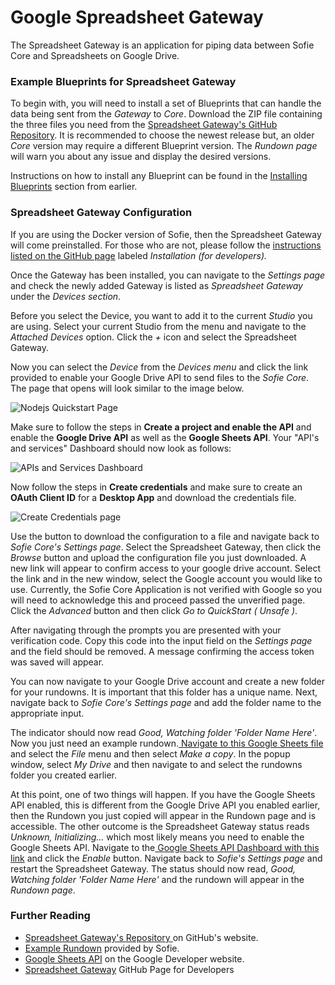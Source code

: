 # Google Spreadsheet Gateway

The Spreadsheet Gateway is an application for piping data between Sofie Core and Spreadsheets on Google Drive.

### Example Blueprints for Spreadsheet Gateway

To begin with, you will need to install a set of Blueprints that can handle the data being sent from the _Gateway_ to _Core_. Download the ZIP file containing the three files you need from the [Spreadsheet Gateway's GitHub Repository](https://github.com/SuperFlyTV/sofie-blueprints-spreadsheet/releases). It is recommended to choose the newest release but, an older _Core_ version may require a different Blueprint version. The _Rundown page_ will warn you about any issue and display the desired versions. 

Instructions on how to install any Blueprint can be found in the [Installing Blueprints](../../installing-blueprints.md) section from earlier. 

### Spreadsheet Gateway Configuration

If you are using the Docker version of Sofie, then the Spreadsheet Gateway will come preinstalled. For those who are not, please follow the [instructions listed on the GitHub page](https://github.com/SuperFlyTV/sofie-blueprints-spreadsheet) labeled _Installation \(for developers\)._

Once the Gateway has been installed, you can navigate to the _Settings page_ and check the newly added Gateway is listed as _Spreadsheet Gateway_ under the _Devices section_. 

Before you select the Device, you want to add it to the current _Studio_ you are using. Select your current Studio from the menu and navigate to the _Attached Devices_ option. Click the _+_ icon and select the Spreadsheet Gateway.

Now you can select the _Device_ from the _Devices menu_ and click the link provided to enable your Google Drive API to send files to the _Sofie Core_. The page that opens will look similar to the image below.

![Nodejs Quickstart Page](/img/docs/getting-started/installation/installing-a-gateway/rundown-or-newsroom-system-connection/nodejs-quickstart.png)

Make sure to follow the steps in **Create a project and enable the API** and enable the **Google Drive API** as well as the **Google Sheets API**. Your "API's and services" Dashboard should now look as follows:

![APIs and Services Dashboard](/img/docs/getting-started/installation/installing-a-gateway/rundown-or-newsroom-system-connection/apis-and-services-dashboard.png)

Now follow the steps in **Create credentials** and make sure to create an **OAuth Client ID** for a **Desktop App** and download the credentials file.

![Create Credentials page](/img/docs/getting-started/installation/installing-a-gateway/rundown-or-newsroom-system-connection/create-credentials.png)

Use the button to download the configuration to a file and navigate back to _Sofie Core's Settings page_. Select the Spreadsheet Gateway, then click the _Browse_ button and upload the configuration file you just downloaded. A new link will appear to confirm access to your google drive account. Select the link and in the new window, select the Google account you would like to use. Currently, the Sofie Core Application is not verified with Google so you will need to acknowledge this and proceed passed the unverified page. Click the _Advanced_ button and then click _Go to QuickStart \( Unsafe \)_. 

After navigating through the prompts you are presented with your verification code. Copy this code into the input field on the _Settings page_ and the field should be removed. A message confirming the access token was saved will appear.

You can now navigate to your Google Drive account and create a new folder for your rundowns. It is important that this folder has a unique name. Next, navigate back to _Sofie Core's Settings page_ and add the folder name to the appropriate input.

The indicator should now read _Good, Watching folder 'Folder Name Here'_. Now you just need an example rundown.[ Navigate to this Google Sheets file](https://docs.google.com/spreadsheets/d/1iyegRv5MxYYtlVu8uEEMkBYXsLL-71PAMrNW0ZfWRUw/edit?usp=sharing) and select the _File_ menu and then select _Make a copy_. In the popup window, select _My Drive_ and then navigate to and select the rundowns folder you created earlier.

At this point, one of two things will happen. If you have the Google Sheets API enabled, this is different from the Google Drive API you enabled earlier, then the Rundown you just copied will appear in the Rundown page and is accessible. The other outcome is the Spreadsheet Gateway status reads _Unknown, Initializing..._ which most likely means you need to enable the Google Sheets API. Navigate to the[ Google Sheets API Dashboard with this link](https://console.developers.google.com/apis/library/sheets.googleapis.com?) and click the _Enable_ button. Navigate back to _Sofie's Settings page_ and restart the Spreadsheet Gateway. The status should now read, _Good, Watching folder 'Folder Name Here'_ and the rundown will appear in the _Rundown page_. 

### Further Reading

* [Spreadsheet Gateway's ](https://github.com/SuperFlyTV/sofie-blueprints-spreadsheet/releases)[Repository](https://github.com/SuperFlyTV/sofie-blueprints-spreadsheet/releases)[ ](https://github.com/SuperFlyTV/sofie-blueprints-spreadsheet/releases)on GitHub's website.
* [Example Rundown](https://docs.google.com/spreadsheets/d/1iyegRv5MxYYtlVu8uEEMkBYXsLL-71PAMrNW0ZfWRUw/edit?usp=sharing) provided by Sofie.
* [Google Sheets API](https://console.developers.google.com/apis/library/sheets.googleapis.com?) on the Google Developer website.
* [Spreadsheet Gateway](https://github.com/SuperFlyTV/spreadsheet-gateway) GitHub Page for Developers

